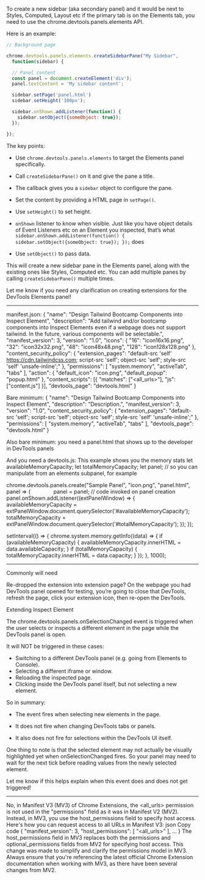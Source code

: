 
To create a new sidebar (aka secondary panel) and it would be next to Styles, Computed, Layout etc if the primary tab is on the Elements tab, you need to use the chrome.devtools.panels.elements API.

Here is an example:

```js
// Background page

chrome.devtools.panels.elements.createSidebarPane("My Sidebar", 
  function(sidebar) {

  // Panel content
  const panel = document.createElement('div');
  panel.textContent = 'My sidebar content';

  sidebar.setPage('panel.html')
  sidebar.setHeight('100px');

  sidebar.onShown.addListener(function() {
    sidebar.setObject({someObject: true});
  });

});
```

The key points:

- Use `chrome.devtools.panels.elements` to target the Elements panel specifically.
- Call `createSidebarPane()` on it and give the pane a title.
- The callback gives you a `sidebar` object to configure the pane.
- Set the content by providing a HTML page in `setPage()`.
- Use `setHeight()` to set height.
- `onShown` listener to know when visible.
Just like you have object details of Event Listeners etc on an Element you inspected, that’s what `
  sidebar.onShown.addListener(function() {
    sidebar.setObject({someObject: true});
  });` does

- Use `setObject()` to pass data.

This will create a new sidebar pane in the Elements panel, along with the existing ones like Styles, Computed etc. You can add multiple panes by calling `createSidebarPane()` multiple times.

Let me know if you need any clarification on creating extensions for the DevTools Elements panel!


---


manifest.json:
{
    "name": "Design Tailwind Bootcamp Components into Inspect Element",
    "description": "Add tailwind and/or bootcamp components into Inspect Elements even if a webpage does not support tailwind. In the future, various components will be selectable.",
    "manifest_version": 3,
    "version": "1.0",
    "icons": {
        "16": "icon16x16.png",
        "32": "icon32x32.png",
        "48": "icon48x48.png",
        "128": "icon128x128.png"
    },
    "content_security_policy": {
        "extension_pages": "default-src 'self' https://cdn.tailwindcss.com; script-src 'self'; object-src 'self'; style-src 'self' 'unsafe-inline';"
    },
    "permissions": [
        "system.memory",
        "activeTab",
        "tabs"
    ],
    "action": {
        "default_icon": "icon.png",
        "default_popup": "popup.html"
    },
    "content_scripts": [{
      "matches": ["<all_urls>"],
      "js": ["content.js"]
    }],
    "devtools_page": "devtools.html"
}

Bare minimum:
{
    "name": "Design Tailwind Bootcamp Components into Inspect Element",
    "description": "Description.",
    "manifest_version": 3,
    "version": "1.0",
    "content_security_policy": {
        "extension_pages": "default-src 'self'; script-src 'self'; object-src 'self'; style-src 'self' 'unsafe-inline';"
    },
    "permissions": [
        "system.memory",
        "activeTab",
        "tabs"
    ],
    "devtools_page": "devtools.html"
}

Also bare minimum: 
you need a panel.html that shows up to the developer in DevTools panels

And you need a devtools.js:
This example shows you the memory stats
let availableMemoryCapacity;
let totalMemoryCapacity;
let panel; // so you can manipulate from an elements subpanel, for example

chrome.devtools.panels.create("Sample Panel", "icon.png", "panel.html", panel => {
    panel = panel;
    // code invoked on panel creation
    panel.onShown.addListener((extPanelWindow) => {
        availableMemoryCapacity = extPanelWindow.document.querySelector('#availableMemoryCapacity');
        totalMemoryCapacity = extPanelWindow.document.querySelector('#totalMemoryCapacity');
    });
});

setInterval(() => {
    chrome.system.memory.getInfo((data) => {
        if (availableMemoryCapacity) {
            availableMemoryCapacity.innerHTML = data.availableCapacity;
        }
        if (totalMemoryCapacity) {
            totalMemoryCapacity.innerHTML = data.capacity;
        }
    });
}, 1000);





---



Commonly will need

Re-dropped the extension into extension page? On the webpage you had DevTools panel opened for testing, you’re going to close that DevTools, refresh the page, click your extension icon, then re-open the DevTools.



Extending Inspect Element

The chrome.devtools.panels.onSelectionChanged event is triggered when the user selects or inspects a different element in the page while the DevTools panel is open.

It will NOT be triggered in these cases:

- Switching to a different DevTools panel (e.g. going from Elements to Console).
- Selecting a different iframe or window.
- Reloading the inspected page.
- Clicking inside the DevTools panel itself, but not selecting a new element.

So in summary:

- The event fires when selecting new elements in the page.

- It does not fire when changing DevTools tabs or panels.

- It also does not fire for selections within the DevTools UI itself.

One thing to note is that the selected element may not actually be visually highlighted yet when onSelectionChanged fires. So your panel may need to wait for the next tick before reading values from the newly selected element.

Let me know if this helps explain when this event does and does not get triggered!


----


No, in Manifest V3 (MV3) of Chrome Extensions, the <all_urls> permission is not used in the "permissions" field as it was in Manifest V2 (MV2). Instead, in MV3, you use the host_permissions field to specify host access.
Here's how you can request access to all URLs in Manifest V3:
json
Copy code
{ "manifest_version": 3, "host_permissions": [ "<all_urls>" ], ... }
The host_permissions field in MV3 replaces both the permissions and optional_permissions fields from MV2 for specifying host access. This change was made to simplify and clarify the permissions model in MV3.
Always ensure that you're referencing the latest official Chrome Extension documentation when working with MV3, as there have been several changes from MV2.